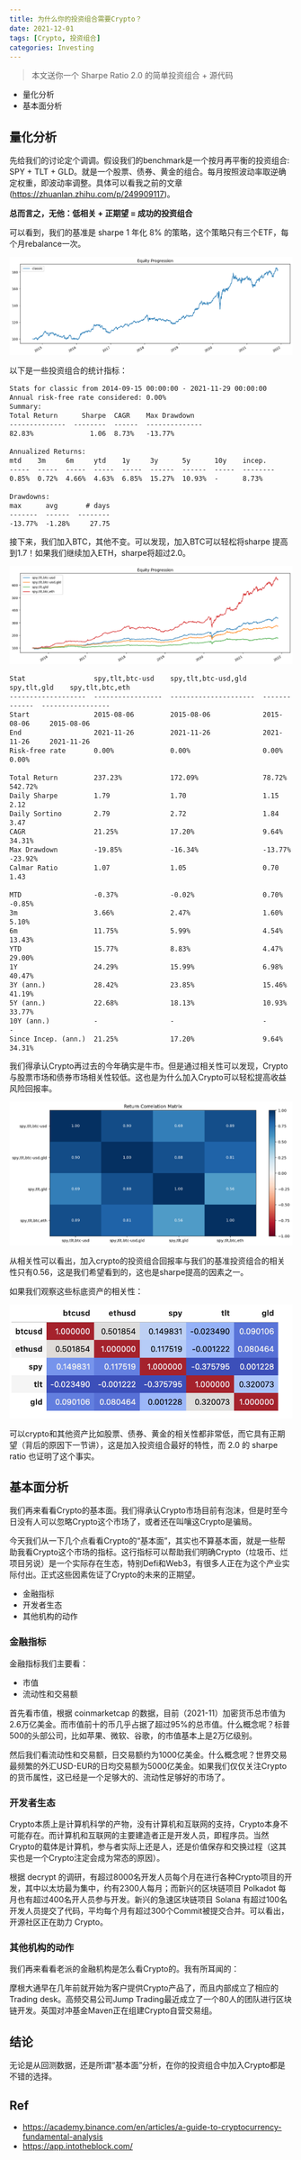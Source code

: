 ```yaml
---
title: 为什么你的投资组合需要Crypto？
date: 2021-12-01
tags: [Crypto, 投资组合]
categories: Investing
---
```


> 本文送你一个 Sharpe Ratio 2.0 的简单投资组合 + 源代码

- 量化分析
- 基本面分析

## 量化分析

先给我们的讨论定个调调。假设我们的benchmark是一个按月再平衡的投资组合: SPY + TLT + GLD。就是一个股票、债券、黄金的组合。每月按照波动率取逆确定权重，即波动率调整。具体可以看我之前的文章(<https://zhuanlan.zhihu.com/p/249909117>)。

**总而言之，无他：低相关 + 正期望 = 成功的投资组合**

可以看到，我们的基准是 sharpe 1 年化 8% 的策略，这个策略只有三个ETF，每个月rebalance一次。

![SPY + TLT + GLD](https://raw.githubusercontent.com/wangzhe3224/pic_repo/master/images/20211130224840.png)

以下是一些投资组合的统计指标：

```text
Stats for classic from 2014-09-15 00:00:00 - 2021-11-29 00:00:00
Annual risk-free rate considered: 0.00%
Summary:
Total Return      Sharpe  CAGR    Max Drawdown
--------------  --------  ------  --------------
82.83%              1.06  8.73%   -13.77%

Annualized Returns:
mtd    3m     6m     ytd    1y     3y      5y      10y    incep.
-----  -----  -----  -----  -----  ------  ------  -----  --------
0.85%  0.72%  4.66%  4.63%  6.85%  15.27%  10.93%  -      8.73%

Drawdowns:
max      avg       # days
-------  ------  --------
-13.77%  -1.28%     27.75
```

接下来，我们加入BTC，其他不变。可以发现，加入BTC可以轻松将sharpe 提高到1.7！如果我们继续加入ETH，sharpe将超过2.0。

![加入Crypto的投资组合对比](https://raw.githubusercontent.com/wangzhe3224/pic_repo/master/images/20211130225507.png)

```text
Stat                 spy,tlt,btc-usd    spy,tlt,btc-usd,gld    spy,tlt,gld    spy,tlt,btc,eth
-------------------  -----------------  ---------------------  -------------  -----------------
Start                2015-08-06         2015-08-06             2015-08-06     2015-08-06
End                  2021-11-26         2021-11-26             2021-11-26     2021-11-26
Risk-free rate       0.00%              0.00%                  0.00%          0.00%

Total Return         237.23%            172.09%                78.72%         542.72%
Daily Sharpe         1.79               1.70                   1.15           2.12
Daily Sortino        2.79               2.72                   1.84           3.47
CAGR                 21.25%             17.20%                 9.64%          34.31%
Max Drawdown         -19.85%            -16.34%                -13.77%        -23.92%
Calmar Ratio         1.07               1.05                   0.70           1.43

MTD                  -0.37%             -0.02%                 0.70%          -0.85%
3m                   3.66%              2.47%                  1.60%          5.10%
6m                   11.75%             5.99%                  4.54%          13.43%
YTD                  15.77%             8.83%                  4.47%          29.00%
1Y                   24.29%             15.99%                 6.98%          40.47%
3Y (ann.)            28.42%             23.85%                 15.46%         41.19%
5Y (ann.)            22.68%             18.13%                 10.93%         33.77%
10Y (ann.)           -                  -                      -              -
Since Incep. (ann.)  21.25%             17.20%                 9.64%          34.31%
```

我们得承认Crypto再过去的今年确实是牛市。但是通过相关性可以发现，Crypto与股票市场和债券市场相关性较低。这也是为什么加入Crypto可以轻松提高收益风险回报率。

![各个策略的相关性](https://raw.githubusercontent.com/wangzhe3224/pic_repo/master/images/20211130225620.png)

从相关性可以看出，加入crypto的投资组合回报率与我们的基准投资组合的相关性只有0.56，这是我们希望看到的，这也是sharpe提高的因素之一。

如果我们观察这些标底资产的相关性：

![20211130225843](https://raw.githubusercontent.com/wangzhe3224/pic_repo/master/images/20211130225843.png)

可以crypto和其他资产比如股票、债券、黄金的相关性都非常低，而它具有正期望（背后的原因下一节讲），这是加入投资组合最好的特性，而 2.0 的 sharpe ratio 也证明了这个事实。

## 基本面分析

我们再来看看Crypto的基本面。我们得承认Crypto市场目前有泡沫，但是时至今日没有人可以忽略Crypto这个市场了，或者还在叫嚷这Crypto是骗局。

今天我们从一下几个点看看Crypto的“基本面”，其实也不算基本面，就是一些帮助我看Crypto这个市场的指标。这行指标可以帮助我们明确Crypto（垃圾币、烂项目另说）是一个实际存在生态，特别Defi和Web3，有很多人正在为这个产业实际付出。正式这些因素佐证了Crypto的未来的正期望。

- 金融指标
- 开发者生态
- 其他机构的动作

### 金融指标

金融指标我们主要看：

- 市值
- 流动性和交易额

首先看市值，根据 coinmarketcap 的数据，目前（2021-11）加密货币总市值为2.6万亿美金。而市值前十的币几乎占据了超过95%的总市值。什么概念呢？标普500的头部公司，比如苹果、微软、谷歌，的市值基本上是2万亿级别。

然后我们看流动性和交易额，日交易额约为1000亿美金。什么概念呢？世界交易最频繁的外汇USD-EUR的日均交易额为5000亿美金。如果我们仅仅关注Crypto的货币属性，这已经是一个足够大的、流动性足够好的市场了。

### 开发者生态

Crypto本质上是计算机科学的产物，没有计算机和互联网的支持，Crypto本身不可能存在。而计算机和互联网的主要建造者正是开发人员，即程序员。当然Crypto的载体是计算机，参与者实际上还是人，还是价值保存和交换过程（这其实也是一个Crypto注定会成为常态的原因）。

根据 decrypt 的调研，有超过8000名开发人员每个月在进行各种Crypto项目的开发，其中以太坊最为集中，约有2300人每月；而新兴的区块链项目 Polkadot 每月也有超过400名开人员参与开发。新兴的急速区块链项目 Solana 有超过100名开发人员提交了代码，平均每个月有超过300个Commit被提交合并。可以看出，开源社区正在助力 Crypto。

### 其他机构的动作

我们再来看看老派的金融机构是怎么看Crypto的。我有所耳闻的：

摩根大通早在几年前就开始为客户提供Crypto产品了，而且内部成立了相应的Trading desk。高频交易公司Jump Trading最近成立了一个80人的团队进行区块链开发。英国对冲基金Maven正在组建Crypto自营交易组。

## 结论

无论是从回测数据，还是所谓“基本面”分析，在你的投资组合中加入Crypto都是不错的选择。

## Ref

- https://academy.binance.com/en/articles/a-guide-to-cryptocurrency-fundamental-analysis
- https://app.intotheblock.com/